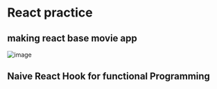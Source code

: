 # React practice
## making react base movie app
![image](https://user-images.githubusercontent.com/61140071/109812413-60ab8680-7c6f-11eb-8a26-f4574399a0ca.png)

## Naive React Hook for functional Programming

